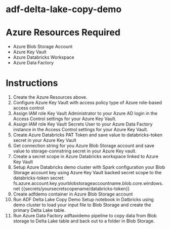 # adf-delta-lake-copy-demo


# Azure Resources Required
- Azure Blob Storage Account
- Azure Key Vault
- Azure Databricks Workspace
- Azure Data Factory

# Instructions
1. Create the Azure Resources above.  
2. Configure Azure Key Vault with access policy type of Azure role-based access control
3. Assign IAM role Key Vault Administrator to your Azure AD login in the Access Control settings for your Azure Key Vault.
4. Assign IAM role Key Vault Secrets User to your Azure Data Factory instance in the Access Control settings for your Azure Key Vault.
5. Create Azure Databricks PAT Token and save value to databricks-token secret in your Azure Key Vault
6. Get connection string for you Azure Blob Storage account and save value to storage-connstring secret in your Azure Key vault.
7. Create a secret scope in Azure Databricks workspace linked to Azure Key Vault
8. Setup Azure Databricks demo cluster with Spark configuration your Blob Storage account key using Azure Key Vault backed secret scope to the databricks-token secret: <br>
  fs.azure.account.key.yourblobstorageaccountname.blob.core.windows.net {{secrets/yoursecretscopename/databricks-token}} <br>
9. Create adfdemo container in Azure Blob Storage account
10. Run ADF Delta Lake Copy Demo Setup notebook in Datbricks using demo cluster to load your input file to Blob Storage and create the primary Delta Lake table.
11. Run Azure Data Factory adftaxidemo pipeline to copy data from Blob storage to Delta Lake table and back out to a folder in Blob Storage.


